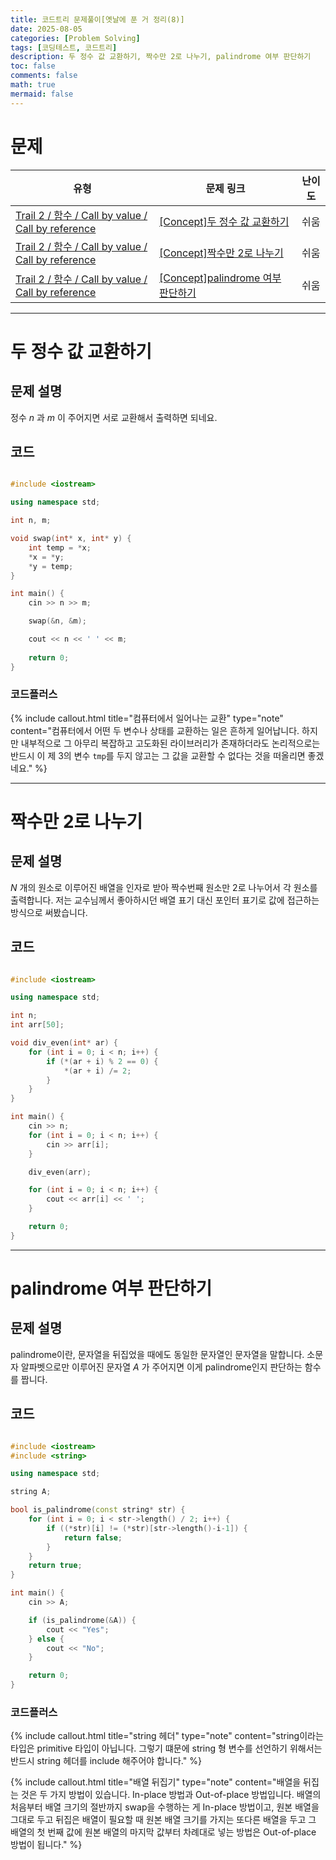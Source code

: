 ```yaml
---
title: 코드트리 문제풀이[옛날에 푼 거 정리(8)]
date: 2025-08-05
categories: [Problem Solving]
tags: [코딩테스트, 코드트리]
description: 두 정수 값 교환하기, 짝수만 2로 나누기, palindrome 여부 판단하기
toc: false
comments: false
math: true
mermaid: false
---
```


# 문제

| 유형 | 문제 링크 | 난이도 |
| --- | --- | --- |
| [Trail 2 / 함수 / Call by value / Call by reference](https://www.codetree.ai/trail-info/novice-mid/) | [[Concept]두 정수 값 교환하기](https://www.codetree.ai/trails/complete/curated-cards/intro-to-exchange-two-integer-values/) | 쉬움 |
| [Trail 2 / 함수 / Call by value / Call by reference](https://www.codetree.ai/trail-info/novice-mid/) | [[Concept]짝수만 2로 나누기](https://www.codetree.ai/trails/complete/curated-cards/intro-divide-even-numbers-by-2/) | 쉬움 |
| [Trail 2 / 함수 / Call by value / Call by reference](https://www.codetree.ai/trail-info/novice-mid/) | [[Concept]palindrome 여부 판단하기](https://www.codetree.ai/trails/complete/curated-cards/intro-determine-whether-palindrome-is-present/) | 쉬움 |

---------------------------------------

# 두 정수 값 교환하기

## 문제 설명

정수 $n$ 과 $m$ 이 주어지면 서로 교환해서 출력하면 되네요.

## 코드

```cpp

#include <iostream>

using namespace std;

int n, m;

void swap(int* x, int* y) {
    int temp = *x;
    *x = *y;
    *y = temp;
}

int main() {
    cin >> n >> m;

    swap(&n, &m);

    cout << n << ' ' << m;
    
    return 0;
}

```

### 코드플러스

{% include callout.html title="컴퓨터에서 일어나는 교환" type="note" content="컴퓨터에서 어떤 두 변수나 상태를 교환하는 일은 흔하게 일어납니다. 하지만 내부적으로 그 아무리 복잡하고 고도화된 라이브러리가 존재하더라도 논리적으로는 반드시 이 제 3의 변수 `tmp`를 두지 않고는 그 값을 교환할 수 없다는 것을 떠올리면 좋겠네요." %}

---------------------------------------

# 짝수만 2로 나누기

## 문제 설명

$N$ 개의 원소로 이루어진 배열을 인자로 받아 짝수번째 원소만 2로 나누어서 각 원소를 출력합니다. 저는 교수님께서 좋아하시던 배열 표기 대신 포인터 표기로 값에 접근하는 방식으로 써봤습니다.

## 코드

```cpp

#include <iostream>

using namespace std;

int n;
int arr[50];

void div_even(int* ar) {
    for (int i = 0; i < n; i++) {
        if (*(ar + i) % 2 == 0) {
            *(ar + i) /= 2;
        }
    }
}

int main() {
    cin >> n;
    for (int i = 0; i < n; i++) {
        cin >> arr[i];
    }

    div_even(arr);

    for (int i = 0; i < n; i++) {
        cout << arr[i] << ' ';
    }

    return 0;
}

```

---------------------------------------

# palindrome 여부 판단하기

## 문제 설명

palindrome이란, 문자열을 뒤집었을 때에도 동일한 문자열인 문자열을 말합니다. 소문자 알파벳으로만 이루어진 문자열 $A$ 가 주어지면 이게 palindrome인지 판단하는 함수를 짭니다.

## 코드

```cpp

#include <iostream>
#include <string>

using namespace std;

string A;

bool is_palindrome(const string* str) {
    for (int i = 0; i < str->length() / 2; i++) {
        if ((*str)[i] != (*str)[str->length()-i-1]) {
            return false;
        }
    }
    return true;
}

int main() {
    cin >> A;

    if (is_palindrome(&A)) {
        cout << "Yes";
    } else {
        cout << "No";
    }

    return 0;
}

```

### 코드플러스

{% include callout.html title="string 헤더" type="note" content="string이라는 타입은 primitive 타입이 아닙니다. 그렇기 떄문에 string 형 변수를 선언하기 위해서는 반드시 string 헤더를 include 해주어야 합니다." %}

{% include callout.html title="배열 뒤집기" type="note" content="배열을 뒤집는 것은 두 가지 방법이 있습니다. In-place 방법과 Out-of-place 방법입니다. 배열의 처음부터 배열 크기의 절반까지 swap을 수행하는 게 In-place 방법이고, 원본 배열을 그대로 두고 뒤집은 배열이 필요할 때 원본 배열 크기를 가지는 또다른 배열을 두고 그 배열의 첫 번째 값에 원본 배열의 마지막 값부터 차례대로 넣는 방법은 Out-of-place 방법이 됩니다." %}